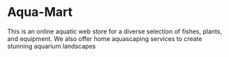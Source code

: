 # Aqua-Mart
 This is an online aquatic web store for a diverse selection of fishes, plants, and equipment. We also offer home aquascaping services to create stunning aquarium landscapes
